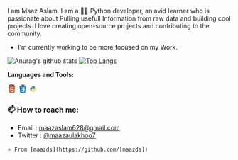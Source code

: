 I am Maaz Aslam. I am a 👨‍💻 Python developer, an avid learner who is passionate about Pulling usefull Information from raw data  and building cool projects. I love creating open-source projects and contributing to the community.
- I’m currently working to be more focused on my Work.




![Anurag's github stats](https://github-readme-stats.vercel.app/api?username=maazds&show_icons=true&count_private=true&hide=stars&include_all_commits=true&theme=buefy)
[![Top Langs](https://github-readme-stats.vercel.app/api/top-langs/?username=maazds&layout=compact)](https://github.com/maazds/github-readme-stats)

**Languages and Tools:**  

<code><img height="20" src="https://raw.githubusercontent.com/github/explore/80688e429a7d4ef2fca1e82350fe8e3517d3494d/topics/html/html.png"></code>
<code><img height="20" src="https://raw.githubusercontent.com/github/explore/80688e429a7d4ef2fca1e82350fe8e3517d3494d/topics/css/css.png"></code>
<code><img height="20" src="https://raw.githubusercontent.com/github/explore/80688e429a7d4ef2fca1e82350fe8e3517d3494d/topics/python/python.png"></code>





### 📫 How to reach me:
- Email : maazaslam628@gmail.com
- Twitter : [@maazaulakhoo7](https://twitter.com/maazaulakhoo7)


`⭐️ From [maazds](https://github.com/[maazds])`
